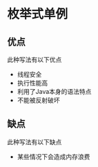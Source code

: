 # 枚举式单例

## 优点

此种写法有以下优点
* 线程安全
* 执行性能高
* 利用了Java本身的语法特点
* 不能被反射破坏

## 缺点

此种写法有以下缺点
* 某些情况下会造成内存浪费
